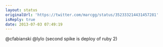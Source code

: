 ```yaml
---
layout: status
originalUrl: 'https://twitter.com/marcgg/status/352333214431457281'
isReply: true
date: 2013-07-03 07:49:19
---
```


@cfabianski @lylo (second spike is deploy of ruby 2)
